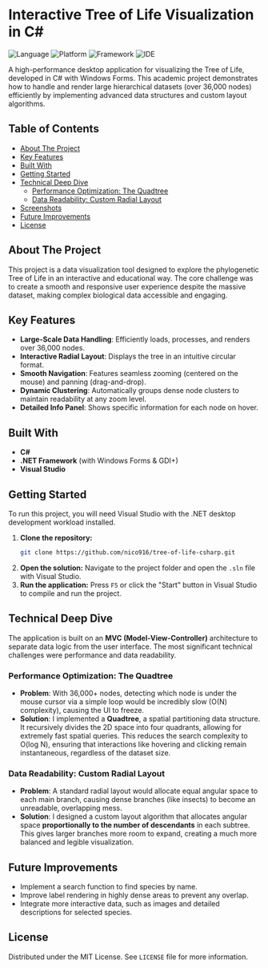 # Interactive Tree of Life Visualization in C#

![Language](https://img.shields.io/badge/language-C%23-9B4F96?style=flat-square)
![Platform](https://img.shields.io/badge/platform-Windows-0078D6?style=flat-square)
![Framework](https://img.shields.io/badge/framework-WinForms-blue?style=flat-square)
![IDE](https://img.shields.io/badge/IDE-Visual%20Studio-5C2D91?style=flat-square)

A high-performance desktop application for visualizing the Tree of Life, developed in C# with Windows Forms. This academic project demonstrates how to handle and render large hierarchical datasets (over 36,000 nodes) efficiently by implementing advanced data structures and custom layout algorithms.

## Table of Contents

- [About The Project](#about-the-project)
- [Key Features](#key-features)
- [Built With](#built-with)
- [Getting Started](#getting-started)
- [Technical Deep Dive](#technical-deep-dive)
  - [Performance Optimization: The Quadtree](#performance-optimization-the-quadtree)
  - [Data Readability: Custom Radial Layout](#data-readability-custom-radial-layout)
- [Screenshots](#screenshots)
- [Future Improvements](#future-improvements)
- [License](#license)

## About The Project

This project is a data visualization tool designed to explore the phylogenetic Tree of Life in an interactive and educational way. The core challenge was to create a smooth and responsive user experience despite the massive dataset, making complex biological data accessible and engaging.

## Key Features

-   **Large-Scale Data Handling**: Efficiently loads, processes, and renders over 36,000 nodes.
-   **Interactive Radial Layout**: Displays the tree in an intuitive circular format.
-   **Smooth Navigation**: Features seamless zooming (centered on the mouse) and panning (drag-and-drop).
-   **Dynamic Clustering**: Automatically groups dense node clusters to maintain readability at any zoom level.
-   **Detailed Info Panel**: Shows specific information for each node on hover.

## Built With

-   **C#**
-   **.NET Framework** (with Windows Forms & GDI+)
-   **Visual Studio**

## Getting Started

To run this project, you will need Visual Studio with the .NET desktop development workload installed.

1.  **Clone the repository:**
    ```sh
    git clone https://github.com/nico916/tree-of-life-csharp.git
    ```
2.  **Open the solution:**
    Navigate to the project folder and open the `.sln` file with Visual Studio.
3.  **Run the application:**
    Press `F5` or click the "Start" button in Visual Studio to compile and run the project.

## Technical Deep Dive

The application is built on an **MVC (Model-View-Controller)** architecture to separate data logic from the user interface. The most significant technical challenges were performance and data readability.

### Performance Optimization: The Quadtree

-   **Problem**: With 36,000+ nodes, detecting which node is under the mouse cursor via a simple loop would be incredibly slow (O(N) complexity), causing the UI to freeze.
-   **Solution**: I implemented a **Quadtree**, a spatial partitioning data structure. It recursively divides the 2D space into four quadrants, allowing for extremely fast spatial queries. This reduces the search complexity to O(log N), ensuring that interactions like hovering and clicking remain instantaneous, regardless of the dataset size.

### Data Readability: Custom Radial Layout

-   **Problem**: A standard radial layout would allocate equal angular space to each main branch, causing dense branches (like insects) to become an unreadable, overlapping mess.
-   **Solution**: I designed a custom layout algorithm that allocates angular space **proportionally to the number of descendants** in each subtree. This gives larger branches more room to expand, creating a much more balanced and legible visualization.

## Future Improvements

-   Implement a search function to find species by name.
-   Improve label rendering in highly dense areas to prevent any overlap.
-   Integrate more interactive data, such as images and detailed descriptions for selected species.

## License

Distributed under the MIT License. See `LICENSE` file for more information.
